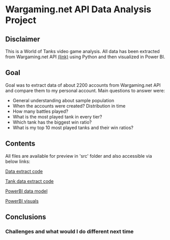 # Wargaming.net API Data Analysis Project

## Disclaimer
This is a World of Tanks video game analysis. All data has been extracted from Wargaming.net API [(link)](https://developers.wargaming.net/reference/all/wot/account/list/?r_realm=eu) using Python and then visualized in Power BI.

## Goal

Goal was to extract data of about 2200 accounts from Wargaming.net API and compare them to my personal account. Main questions to answer were:

- General understanding about sample population
- When the accounts were created? Distribution in time
- How many battles played?
- What is the most played tank in every tier?
- Which tank has the biggest win ratio?
- What is my top 10 most played tanks and their win ratios?



## Contents
All files are available for preview in 'src' folder and also accessible via below links:

[Data extract code](src/Players_data.ipynb)

[Tank data extract code](src/Tank-data.ipynb)

[PowerBI data model](src/Power%20Bi%20Model.JPG)

[PowerBI visuals](src/Power%20BI%20_Wargaming%20project.pdf)


## Conclusions
### Challenges and what would I do different next time
